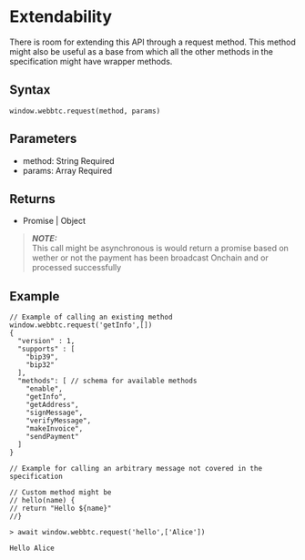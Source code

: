 # Extendability

There is room for extending this API through a request method. This method might also be useful as a base from which all the other methods in the specification might have wrapper methods. 

## Syntax

```
window.webbtc.request(method, params)
```


## Parameters

- method: String <span class="badge">Required</span>
- params: Array <span class="badge">Required</span>

## Returns

- Promise | Object

> **_NOTE:_**  
This call might be asynchronous is would return a promise based on wether or not the payment has been broadcast <span class="badge">Onchain</span> and or processed successfully 

## Example

```
// Example of calling an existing method
window.webbtc.request('getInfo',[])
{ 
  "version" : 1,
  "supports" : [
    "bip39",
    "bip32"
  ],
  "methods": [ // schema for available methods
    "enable",
    "getInfo",
    "getAddress",
    "signMessage",
    "verifyMessage",
    "makeInvoice",
    "sendPayment"
  ]
}
```

```
// Example for calling an arbitrary message not covered in the specification

// Custom method might be 
// hello(name) {
// return "Hello ${name}" 
//}

> await window.webbtc.request('hello',['Alice'])

Hello Alice
```

